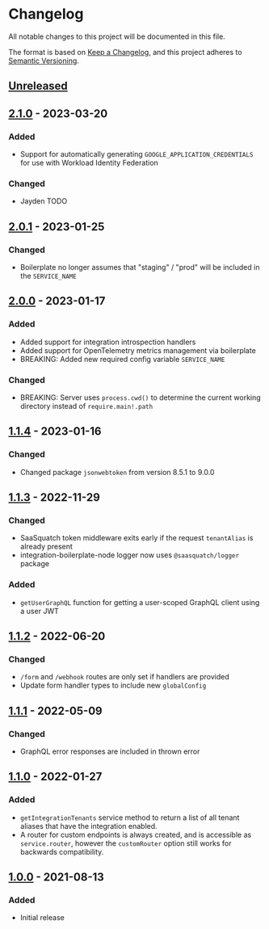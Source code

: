 # Changelog

All notable changes to this project will be documented in this file.

The format is based on [Keep a Changelog](https://keepachangelog.com/en/1.0.0/),
and this project adheres to [Semantic Versioning](https://semver.org/spec/v2.0.0.html).

## [Unreleased]

## [2.1.0] - 2023-03-20

### Added

- Support for automatically generating `GOOGLE_APPLICATION_CREDENTIALS` for use with Workload Identity Federation

### Changed

- Jayden TODO

## [2.0.1] - 2023-01-25

### Changed

- Boilerplate no longer assumes that "staging" / "prod" will be included in the
  `SERVICE_NAME`

## [2.0.0] - 2023-01-17

### Added

- Added support for integration introspection handlers
- Added support for OpenTelemetry metrics management via boilerplate
- BREAKING: Added new required config variable `SERVICE_NAME`

### Changed

- BREAKING: Server uses `process.cwd()` to determine the current working directory
  instead of `require.main!.path`

## [1.1.4] - 2023-01-16

### Changed

- Changed package `jsonwebtoken` from version 8.5.1 to 9.0.0

## [1.1.3] - 2022-11-29

### Changed

- SaaSquatch token middleware exits early if the request `tenantAlias` is already present
- integration-boilerplate-node logger now uses `@saasquatch/logger` package

### Added

- `getUserGraphQL` function for getting a user-scoped GraphQL client using a user JWT

## [1.1.2] - 2022-06-20

### Changed

- `/form` and `/webhook` routes are only set if handlers are provided
- Update form handler types to include new `globalConfig`

## [1.1.1] - 2022-05-09

### Changed

- GraphQL error responses are included in thrown error

## [1.1.0] - 2022-01-27

### Added

- `getIntegrationTenants` service method to return a list of all tenant aliases
  that have the integration enabled.
- A router for custom endpoints is always created, and is accessible as `service.router`,
  however the `customRouter` option still works for backwards compatibility.

## [1.0.0] - 2021-08-13

### Added

- Initial release

[unreleased]: https://github.com/sasquatch/integration-boilerplate-node/compare/v2.1.0...HEAD
[2.1.0]: https://github.com/sasquatch/integration-boilerplate-node/releases/tag/v2.1.0
[2.0.1]: https://github.com/sasquatch/integration-boilerplate-node/releases/tag/v2.0.1
[2.0.0]: https://github.com/sasquatch/integration-boilerplate-node/releases/tag/v2.0.0
[1.1.4]: https://github.com/sasquatch/integration-boilerplate-node/releases/tag/v1.1.4
[1.1.3]: https://github.com/sasquatch/integration-boilerplate-node/releases/tag/v1.1.3
[1.1.2]: https://github.com/sasquatch/integration-boilerplate-node/releases/tag/v1.1.2
[1.1.1]: https://github.com/sasquatch/integration-boilerplate-node/releases/tag/v1.1.1
[1.1.0]: https://github.com/sasquatch/integration-boilerplate-node/releases/tag/v1.1.0
[1.0.0]: https://github.com/sasquatch/integration-boilerplate-node/releases/tag/v1.0.0
